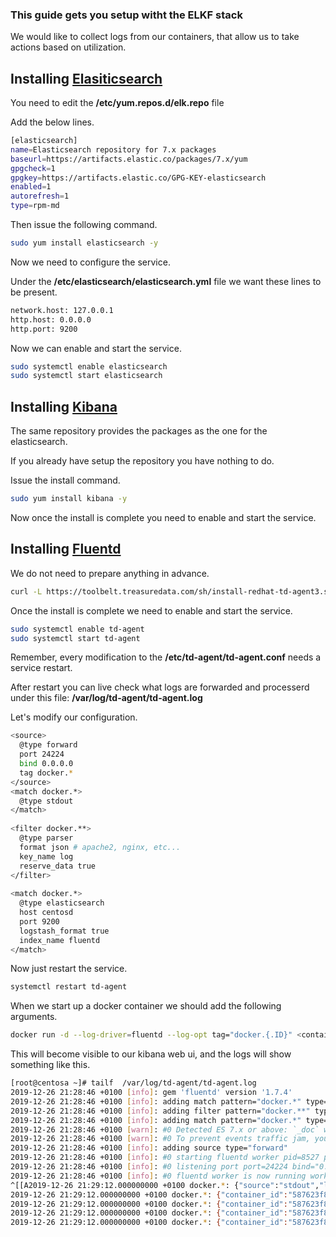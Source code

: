 ### This guide gets you setup witht the ELKF stack

We would like to collect logs from our containers, that allow us to take actions based on utilization.

## Installing [Elasiticsearch](https://www.elastic.co/guide/en/elasticsearch/reference/current/rpm.html)

You need to edit the **/etc/yum.repos.d/elk.repo** file

Add the below lines.

``` bash
[elasticsearch]
name=Elasticsearch repository for 7.x packages
baseurl=https://artifacts.elastic.co/packages/7.x/yum
gpgcheck=1
gpgkey=https://artifacts.elastic.co/GPG-KEY-elasticsearch
enabled=1
autorefresh=1
type=rpm-md
```

Then issue the following command.

``` bash
sudo yum install elasticsearch -y
```

Now we need to configure the service.

Under the **/etc/elasticsearch/elasticsearch.yml** file we want these lines to be present.

``` bash
network.host: 127.0.0.1
http.host: 0.0.0.0
http.port: 9200
```

Now we can enable and start the service.

``` bash
sudo systemctl enable elasticsearch
sudo systemctl start elasticsearch
```

## Installing [Kibana](https://www.elastic.co/guide/en/kibana/current/rpm.html)

The same repository provides the packages as the one for the elasticsearch.

If you already have setup the repository you have nothing to do.

Issue the install command.

``` bash
sudo yum install kibana -y 
```

Now once the install is complete you need to enable and start the service.

## Installing [Fluentd](https://docs.fluentd.org/installation/install-by-rpm)

We do not need to  prepare anything in advance.

``` bash
curl -L https://toolbelt.treasuredata.com/sh/install-redhat-td-agent3.sh | sh
```

Once the install is complete we need to enable and start the service.

``` bash
sudo systemctl enable td-agent
sudo systemctl start td-agent
```

Remember, every modification to the **/etc/td-agent/td-agent.conf** needs a service restart.

After restart you can live check what logs are forwarded and processerd under this file: **/var/log/td-agent/td-agent.log**

Let's modify our configuration.

``` bash
<source>                                       
  @type forward                                
  port 24224                                   
  bind 0.0.0.0                                 
  tag docker.*                                 
</source>                                      
<match docker.*>                               
  @type stdout                                 
</match>                                       
                                               
<filter docker.**>                             
  @type parser                                 
  format json # apache2, nginx, etc...         
  key_name log                                 
  reserve_data true                            
</filter>                                      
                                               
<match docker.*>                               
  @type elasticsearch                          
  host centosd                                 
  port 9200                                    
  logstash_format true                         
  index_name fluentd                           
</match>
```                                       

Now just restart the service.

``` bash
systemctl restart td-agent
```

When we start up a docker container we should add the following arguments.

``` bash
docker run -d --log-driver=fluentd --log-opt tag="docker.{.ID}" <container>
```

This will become visible to our kibana web ui, and the logs will show something like this.

``` bash
[root@centosa ~]# tailf  /var/log/td-agent/td-agent.log
2019-12-26 21:28:46 +0100 [info]: gem 'fluentd' version '1.7.4'
2019-12-26 21:28:46 +0100 [info]: adding match pattern="docker.*" type="stdout"
2019-12-26 21:28:46 +0100 [info]: adding filter pattern="docker.**" type="parser"
2019-12-26 21:28:46 +0100 [info]: adding match pattern="docker.*" type="elasticsearch"
2019-12-26 21:28:46 +0100 [warn]: #0 Detected ES 7.x or above: `_doc` will be used as the document `_type`.
2019-12-26 21:28:46 +0100 [warn]: #0 To prevent events traffic jam, you should specify 2 or more 'flush_thread_count'.
2019-12-26 21:28:46 +0100 [info]: adding source type="forward"
2019-12-26 21:28:46 +0100 [info]: #0 starting fluentd worker pid=8527 ppid=8522 worker=0
2019-12-26 21:28:46 +0100 [info]: #0 listening port port=24224 bind="0.0.0.0"
2019-12-26 21:28:46 +0100 [info]: #0 fluentd worker is now running worker=0
^[[A2019-12-26 21:29:12.000000000 +0100 docker.*: {"source":"stdout","log":" * Serving Flask app \"App\" (lazy loading)","container_id":"587623f8beb6636251457fb846dc13e940edb96cf34d905bc34998383ecd30ce","container_name":"/compassionate_dewdney"}
2019-12-26 21:29:12.000000000 +0100 docker.*: {"container_id":"587623f8beb6636251457fb846dc13e940edb96cf34d905bc34998383ecd30ce","container_name":"/compassionate_dewdney","source":"stdout","log":" * Environment: production"}
2019-12-26 21:29:12.000000000 +0100 docker.*: {"container_id":"587623f8beb6636251457fb846dc13e940edb96cf34d905bc34998383ecd30ce","container_name":"/compassionate_dewdney","source":"stdout","log":"   WARNING: This is a development server. Do not use it in a production deployment."}
2019-12-26 21:29:12.000000000 +0100 docker.*: {"container_id":"587623f8beb6636251457fb846dc13e940edb96cf34d905bc34998383ecd30ce","container_name":"/compassionate_dewdney","source":"stdout","log":"   Use a production WSGI server instead."}
2019-12-26 21:29:12.000000000 +0100 docker.*: {"container_id":"587623f8beb6636251457fb846dc13e940edb96cf34d905bc34998383ecd30ce","container_name":"/compassionate_dewdney","source":"stdout","log":" * Debug mode: on"}
```